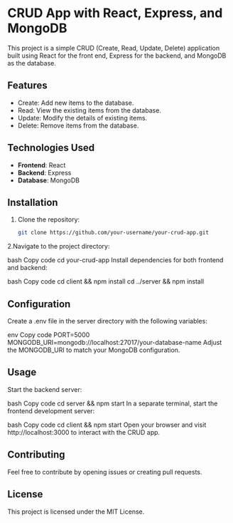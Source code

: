 # CRUD App with React, Express, and MongoDB

This project is a simple CRUD (Create, Read, Update, Delete) application built using React for the front end, Express for the backend, and MongoDB as the database.

## Features

- Create: Add new items to the database.
- Read: View the existing items from the database.
- Update: Modify the details of existing items.
- Delete: Remove items from the database.

## Technologies Used

- **Frontend**: React
- **Backend**: Express
- **Database**: MongoDB

## Installation

1. Clone the repository:
   ```bash
   git clone https://github.com/your-username/your-crud-app.git
2.Navigate to the project directory:

bash
Copy code
cd your-crud-app
Install dependencies for both frontend and backend:

bash
Copy code
cd client && npm install
cd ../server && npm install

## Configuration
Create a .env file in the server directory with the following variables:

env
Copy code
PORT=5000
MONGODB_URI=mongodb://localhost:27017/your-database-name
Adjust the MONGODB_URI to match your MongoDB configuration.

## Usage
Start the backend server:

bash
Copy code
cd server && npm start
In a separate terminal, start the frontend development server:

bash
Copy code
cd client && npm start
Open your browser and visit http://localhost:3000 to interact with the CRUD app.

## Contributing
Feel free to contribute by opening issues or creating pull requests.

## License
This project is licensed under the MIT License.

